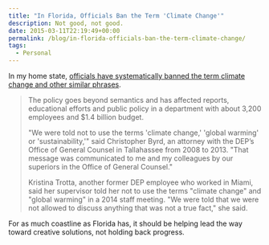 ```yaml
---
title: "In Florida, Officials Ban the Term 'Climate Change'"
description: Not good, not good.
date: 2015-03-11T22:19:49+00:00
permalink: /blog/in-florida-officials-ban-the-term-climate-change/
tags:
  - Personal
---
```


In my home state, [officials have systematically banned the term climate change and other similar phrases](http://www.miamiherald.com/news/state/florida/article12983720.html).

> The policy goes beyond semantics and has affected reports, educational efforts and public policy in a department with about 3,200 employees and $1.4 billion budget.
>
> "We were told not to use the terms 'climate change,' 'global warming' or 'sustainability,'" said Christopher Byrd, an attorney with the DEP’s Office of General Counsel in Tallahassee from 2008 to 2013. "That message was communicated to me and my colleagues by our superiors in the Office of General Counsel."
>
> Kristina Trotta, another former DEP employee who worked in Miami, said her supervisor told her not to use the terms "climate change" and "global warming" in a 2014 staff meeting. "We were told that we were not allowed to discuss anything that was not a true fact," she said.

For as much coastline as Florida has, it should be helping lead the way toward creative solutions, not holding back progress.
